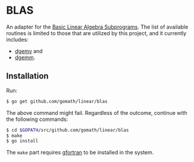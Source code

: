 # BLAS

An adapter for the
[Basic Linear Algebra Subprograms](http://www.netlib.org/blas/). The list of
available routines is limited to those that are utilized by this project, and
it currently includes:

* [dgemv](http://www.netlib.org/lapack/explore-html/dc/da8/dgemv_8f.html) and
* [dgemm](http://www.netlib.org/lapack/explore-html/dc/da8/dgemm_8f.html).

## Installation

Run:

```bash
$ go get github.com/gomath/linear/blas
```

The above command might fail. Regardless of the outcome, continue with the
following commands:

```bash
$ cd $GOPATH/src/github.com/gomath/linear/blas
$ make
$ go install
```

The `make` part requires [gfortran](https://gcc.gnu.org/wiki/GFortranBinaries)
to be installed in the system.
